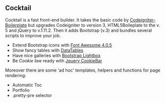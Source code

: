 ## Cocktail
 
 Cocktail is a fast front-end builder. It takes the basic code by [Codeigniter-Boilerplate](http://ariok.github.io/codeigniter-boilerplate/) but upgrades Codeigniter to version 3, HTML5Boileplate to the v. 5 and jQuery to v.1.11.2\. Then it adds Bootstrap (v.3) and bundles several scripts to improve your job.

*   Extend Bootstrap icons with [Font Awesome 4.0.5](https://fortawesome.github.io/Font-Awesome/)
*   Show fancy tables with [DataTables](https://datatables.net/)
*   Have nice galleries with [Bootstrap Lightbox](http://ashleydw.github.io/lightbox/)
*   Be _Cookie law_ ready with [Jquery CookieBar](http://www.primebox.co.uk/projects/jquery-cookiebar/)

Moreover there are some 'ad hoc' templates, helpers and functions for page rendering:

*   Automatic Toc
*   Portfolio
*   .pretty-pre selector
